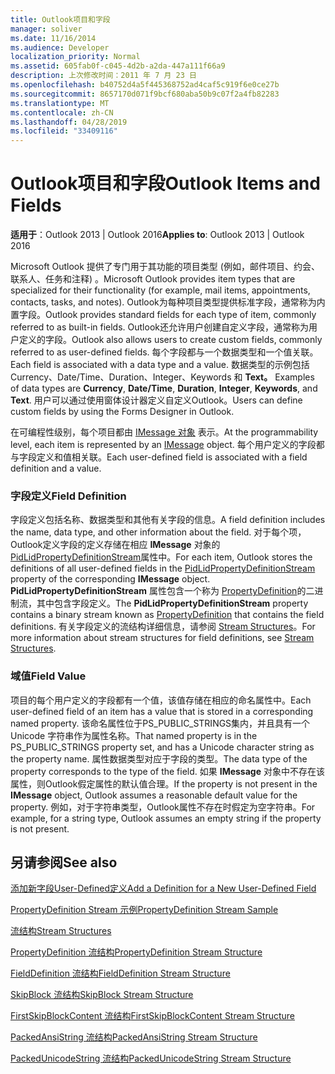 ```yaml
---
title: Outlook项目和字段
manager: soliver
ms.date: 11/16/2014
ms.audience: Developer
localization_priority: Normal
ms.assetid: 605fab0f-c045-4d2b-a2da-447a111f66a9
description: 上次修改时间：2011 年 7 月 23 日
ms.openlocfilehash: b40752d4a5f445368752ad4caf5c919f6e0ce27b
ms.sourcegitcommit: 8657170d071f9bcf680aba50b9c07f2a4fb82283
ms.translationtype: MT
ms.contentlocale: zh-CN
ms.lasthandoff: 04/28/2019
ms.locfileid: "33409116"
---
```

# <a name="outlook-items-and-fields"></a><span data-ttu-id="5f5bd-103">Outlook项目和字段</span><span class="sxs-lookup"><span data-stu-id="5f5bd-103">Outlook Items and Fields</span></span>

  
  
<span data-ttu-id="5f5bd-104">**适用于**：Outlook 2013 | Outlook 2016</span><span class="sxs-lookup"><span data-stu-id="5f5bd-104">**Applies to**: Outlook 2013 | Outlook 2016</span></span> 
  
<span data-ttu-id="5f5bd-105">Microsoft Outlook 提供了专门用于其功能的项目类型 (例如，邮件项目、约会、联系人、任务和注释) 。</span><span class="sxs-lookup"><span data-stu-id="5f5bd-105">Microsoft Outlook provides item types that are specialized for their functionality (for example, mail items, appointments, contacts, tasks, and notes).</span></span> <span data-ttu-id="5f5bd-106">Outlook为每种项目类型提供标准字段，通常称为内置字段。</span><span class="sxs-lookup"><span data-stu-id="5f5bd-106">Outlook provides standard fields for each type of item, commonly referred to as built-in fields.</span></span> <span data-ttu-id="5f5bd-107">Outlook还允许用户创建自定义字段，通常称为用户定义的字段。</span><span class="sxs-lookup"><span data-stu-id="5f5bd-107">Outlook also allows users to create custom fields, commonly referred to as user-defined fields.</span></span> <span data-ttu-id="5f5bd-108">每个字段都与一个数据类型和一个值关联。</span><span class="sxs-lookup"><span data-stu-id="5f5bd-108">Each field is associated with a data type and a value.</span></span> <span data-ttu-id="5f5bd-109">数据类型的示例包括 Currency、Date/Time、Duration、Integer、Keywords 和 **Text。**     </span><span class="sxs-lookup"><span data-stu-id="5f5bd-109">Examples of data types are **Currency**, **Date/Time**, **Duration**, **Integer**, **Keywords**, and **Text**.</span></span> <span data-ttu-id="5f5bd-110">用户可以通过使用窗体设计器定义自定义Outlook。</span><span class="sxs-lookup"><span data-stu-id="5f5bd-110">Users can define custom fields by using the Forms Designer in Outlook.</span></span>
  
<span data-ttu-id="5f5bd-111">在可编程性级别，每个项目都由 [IMessage 对象](imessageimapiprop.md) 表示。</span><span class="sxs-lookup"><span data-stu-id="5f5bd-111">At the programmability level, each item is represented by an [IMessage](imessageimapiprop.md) object.</span></span> <span data-ttu-id="5f5bd-112">每个用户定义的字段都与字段定义和值相关联。</span><span class="sxs-lookup"><span data-stu-id="5f5bd-112">Each user-defined field is associated with a field definition and a value.</span></span> 
  
### <a name="field-definition"></a><span data-ttu-id="5f5bd-113">字段定义</span><span class="sxs-lookup"><span data-stu-id="5f5bd-113">Field Definition</span></span>

<span data-ttu-id="5f5bd-114">字段定义包括名称、数据类型和其他有关字段的信息。</span><span class="sxs-lookup"><span data-stu-id="5f5bd-114">A field definition includes the name, data type, and other information about the field.</span></span> <span data-ttu-id="5f5bd-115">对于每个项，Outlook定义字段的定义存储在相应 **IMessage** 对象的 [PidLidPropertyDefinitionStream](pidlidpropertydefinitionstream-canonical-property.md)属性中。</span><span class="sxs-lookup"><span data-stu-id="5f5bd-115">For each item, Outlook stores the definitions of all user-defined fields in the [PidLidPropertyDefinitionStream](pidlidpropertydefinitionstream-canonical-property.md) property of the corresponding **IMessage** object.</span></span> <span data-ttu-id="5f5bd-116">**PidLidPropertyDefinitionStream** 属性包含一个称为 [PropertyDefinition](propertydefinition-stream-structure.md)的二进制流，其中包含字段定义。</span><span class="sxs-lookup"><span data-stu-id="5f5bd-116">The **PidLidPropertyDefinitionStream** property contains a binary stream known as [PropertyDefinition](propertydefinition-stream-structure.md) that contains the field definitions.</span></span> <span data-ttu-id="5f5bd-117">有关字段定义的流结构详细信息，请参阅 [Stream Structures](stream-structures.md)。</span><span class="sxs-lookup"><span data-stu-id="5f5bd-117">For more information about stream structures for field definitions, see [Stream Structures](stream-structures.md).</span></span>
  
### <a name="field-value"></a><span data-ttu-id="5f5bd-118">域值</span><span class="sxs-lookup"><span data-stu-id="5f5bd-118">Field Value</span></span>

<span data-ttu-id="5f5bd-119">项目的每个用户定义的字段都有一个值，该值存储在相应的命名属性中。</span><span class="sxs-lookup"><span data-stu-id="5f5bd-119">Each user-defined field of an item has a value that is stored in a corresponding named property.</span></span> <span data-ttu-id="5f5bd-120">该命名属性位于PS_PUBLIC_STRINGS集内，并且具有一个 Unicode 字符串作为属性名称。</span><span class="sxs-lookup"><span data-stu-id="5f5bd-120">That named property is in the PS_PUBLIC_STRINGS property set, and has a Unicode character string as the property name.</span></span> <span data-ttu-id="5f5bd-121">属性数据类型对应于字段的类型。</span><span class="sxs-lookup"><span data-stu-id="5f5bd-121">The data type of the property corresponds to the type of the field.</span></span> <span data-ttu-id="5f5bd-122">如果 **IMessage** 对象中不存在该属性，则Outlook假定属性的默认值合理。</span><span class="sxs-lookup"><span data-stu-id="5f5bd-122">If the property is not present in the **IMessage** object, Outlook assumes a reasonable default value for the property.</span></span> <span data-ttu-id="5f5bd-123">例如，对于字符串类型，Outlook属性不存在时假定为空字符串。</span><span class="sxs-lookup"><span data-stu-id="5f5bd-123">For example, for a string type, Outlook assumes an empty string if the property is not present.</span></span> 
  
## <a name="see-also"></a><span data-ttu-id="5f5bd-124">另请参阅</span><span class="sxs-lookup"><span data-stu-id="5f5bd-124">See also</span></span>



[<span data-ttu-id="5f5bd-125">添加新字段User-Defined定义</span><span class="sxs-lookup"><span data-stu-id="5f5bd-125">Add a Definition for a New User-Defined Field</span></span>](how-to-add-a-definition-for-a-new-user-defined-field.md)
  
[<span data-ttu-id="5f5bd-126">PropertyDefinition Stream 示例</span><span class="sxs-lookup"><span data-stu-id="5f5bd-126">PropertyDefinition Stream Sample</span></span>](propertydefinition-stream-sample.md)
  
[<span data-ttu-id="5f5bd-127">流结构</span><span class="sxs-lookup"><span data-stu-id="5f5bd-127">Stream Structures</span></span>](stream-structures.md)
  
[<span data-ttu-id="5f5bd-128">PropertyDefinition 流结构</span><span class="sxs-lookup"><span data-stu-id="5f5bd-128">PropertyDefinition Stream Structure</span></span>](propertydefinition-stream-structure.md)
  
[<span data-ttu-id="5f5bd-129">FieldDefinition 流结构</span><span class="sxs-lookup"><span data-stu-id="5f5bd-129">FieldDefinition Stream Structure</span></span>](fielddefinition-stream-structure.md)
  
[<span data-ttu-id="5f5bd-130">SkipBlock 流结构</span><span class="sxs-lookup"><span data-stu-id="5f5bd-130">SkipBlock Stream Structure</span></span>](skipblock-stream-structure.md)
  
[<span data-ttu-id="5f5bd-131">FirstSkipBlockContent 流结构</span><span class="sxs-lookup"><span data-stu-id="5f5bd-131">FirstSkipBlockContent Stream Structure</span></span>](firstskipblockcontent-stream-structure.md)
  
[<span data-ttu-id="5f5bd-132">PackedAnsiString 流结构</span><span class="sxs-lookup"><span data-stu-id="5f5bd-132">PackedAnsiString Stream Structure</span></span>](packedansistring-stream-structure.md)
  
[<span data-ttu-id="5f5bd-133">PackedUnicodeString 流结构</span><span class="sxs-lookup"><span data-stu-id="5f5bd-133">PackedUnicodeString Stream Structure</span></span>](packedunicodestring-stream-structure.md)

